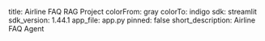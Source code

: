 title: Airline FAQ RAG Project
colorFrom: gray
colorTo: indigo
sdk: streamlit
sdk_version: 1.44.1
app_file: app.py
pinned: false
short_description: Airline FAQ Agent
